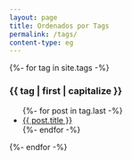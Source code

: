 ```yaml
---
layout: page
title: Ordenados por Tags
permalink: /tags/
content-type: eg
---
```


<div>
    {%- for tag in site.tags -%}
    <div class="pure-u-1 tags">
        <h3 id="{{ tag | first }}">{{ tag | first | capitalize }}</h3>
        <ul>
        {%- for post in tag.last -%}
            <li><a href="{{post.url}}">{{ post.title }}</a></li>
        {%- endfor -%}
        </ul>
    </div>
    {%- endfor -%}
    <br/>
    <br/>
</div>
